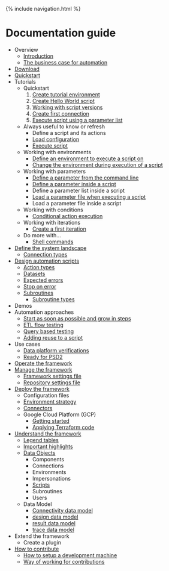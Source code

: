 {% include navigation.html %}

# Documentation guide

* Overview
  * [Introduction](/{{site.repository}}/pages/introduction.html)
  * [The business case for automation](/{{site.repository}}/pages/benefits/businesscase.html)
* [Download](/{{site.repository}}/pages/download.html)
* [Quickstart](/{{site.repository}}/pages/quickstart.html)
* Tutorials
  * Quickstart
    1. [Create tutorial environment](/{{site.repository}}/pages/tutorial/tutorialenvironment.html)
    2. [Create Hello World script](/{{site.repository}}/pages/tutorial/helloworldscript.html)
    3. [Working with script versions](/{{site.repository}}/pages/tutorial/workingwithscriptversions.html)
    4. [Create first connection](/{{site.repository}}/pages/tutorial/createfirstconnection.html)
    5. [Execute script using a parameter list](/{{site.repository}}/pages/tutorial/executescriptusingparameterlist.html)
  * Always useful to know or refresh
    * Define a script and its actions
    * [Load configuration](/{{site.repository}}/pages/tutorial/loadconfiguration.html)
	* [Execute script](/{{site.repository}}/pages/tutorial/executescript.html)
  * Working with environments
    * [Define an environment to execute a script on](/{{site.repository}}/pages/tutorial/environments/environments.1.html)
	* [Change the environment during execution of a script](/{{site.repository}}/pages/tutorial/environments/environments.2.html)
  * Working with parameters
    * [Define a parameter from the command line](/{{site.repository}}/pages/tutorial/parameters/parameters.1.html)
	* [Define a parameter inside a script](/{{site.repository}}/pages/tutorial/parameters/parameters.2.html)
	* Define a parameter list inside a script
	* [Load a parameter file when executing a script](/{{site.repository}}/pages/tutorial/parameters/parameters.3.html)
	* Load a parameter file inside a script
  * Working with conditions
    * [Conditional action execution](/{{site.repository}}/pages/tutorial/conditions/conditionalactionexecution.html)
  * Working with iterations
    * [Create a first iteration](/{{site.repository}}/pages/tutorial/iterations/createfirstiteration.html)
  * Do more with...
    * [Shell commands](/{{site.repository}}/pages/domore/shellcommands.html)
* [Define the system landscape](/{{site.repository}}/pages/define/define.html)
  * [Connection types](/{{site.repository}}/pages/define/connectiontypes.html)
* [Design automation scripts](/{{site.repository}}/pages/design/design.html)
  * [Action types](/{{site.repository}}/pages/design/actiontypes.html)
  * [Datasets](/{{site.repository}}/pages/design/datasets.html)
  * [Expected errors](/{{site.repository}}/pages/design/expectederrors.html)
  * [Stop on error](/{{site.repository}}/pages/design/stoponerror.html)
  * [Subroutines](/{{site.repository}}/pages/design/subroutines.html)
    * [Subroutine types](/{{site.repository}}/pages/design/subroutinetypes.html)
* Demos
* Automation approaches
  * [Start as soon as possible and grow in steps](/{{site.repository}}/pages/approach/startandgrow.html)
  * [ETL flow testing](/{{site.repository}}/pages/approach/etlflowtesting.html)
  * [Query based testing](/{{site.repository}}/pages/approach/querybasedtesting.html)
  * [Adding reuse to a script](/{{site.repository}}/pages/approach/addingreusetoascript.html)
* Use cases
  * [Data platform verifications](/{{site.repository}}/pages/usecase/dataplatformverifications.html)
  * [Ready for PSD2](/{{site.repository}}/pages/usecase/readyforpsd2.html)
* [Operate the framework](/{{site.repository}}/pages/operate/operate.html)
* [Manage the framework](/{{site.repository}}/pages/manage/manage.html)
  * [Framework settings file](/{{site.repository}}/pages/manage/frameworksettings.html)
  * [Repository settings file](/{{site.repository}}/pages/manage/repositorysettings.html)
* [Deploy the framework](/{{site.repository}}/pages/deploy/deploy.html)
  * Configuration files
  * [Environment strategy](/{{site.repository}}/pages/deploy/environmentstrategy.html)
  * [Connectors](/{{site.repository}}/pages/deploy/connectors.html)
  * Google Cloud Platform (GCP)
    * [Getting started](/{{site.repository}}/pages/deploy/gcp/deploy-on-gcp.html)
    * [Applying Terraform code](/{{site.repository}}/pages/deploy/gcp/apply-terraform-code.html)
* [Understand the framework](/{{site.repository}}/pages/understand/understand.html)
  * [Legend tables](/{{site.repository}}/pages/understand/legend.html)
  * [Important highlights](/{{site.repository}}/pages/understand/highlights.html)
  * [Data Objects](/{{site.repository}}/pages/understand/dataobjects.html)
    * Components
    * Connections
    * Environments
    * Impersonations
    * [Scripts](/{{site.repository}}/pages/understand/scripts.html)
    * Subroutines
	* Users
  * Data Model
    * [Connectivity data model](/{{site.repository}}/pages/understand/datamodel/connectivity.html)
    * [design data model](/{{site.repository}}/pages/understand/datamodel/design.html)
    * [result data model](/{{site.repository}}/pages/understand/datamodel/result.html)
    * [trace data model](/{{site.repository}}/pages/understand/datamodel/trace.html)
* Extend the framework
  * Create a plugin
* [How to contribute](/{{site.repository}}/pages/contribute/contribute.html)
  * [How to setup a development machine](/{{site.repository}}/pages/contribute/development.html)
  * [Way of working for contributions](/{{site.repository}}/pages/contribute/wayofworking.html)
